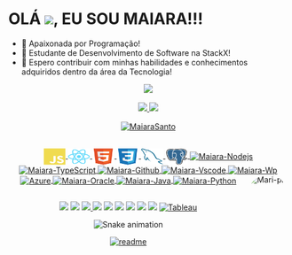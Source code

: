  <h1 align="left">OLÁ <img src="https://raw.githubusercontent.com/kaueMarques/kaueMarques/master/hi.gif" height="30px">, EU SOU MAIARA!!!</h1>

 - 🔭 Apaixonada por Programação!
 - 🌱 Estudante de Desenvolvimento de Software na StackX!
 - 👯 Espero contribuir com minhas habilidades e conhecimentos adquiridos dentro da área da Tecnologia! 
 
 <div align="center">
 <p><img src="https://github-profile-trophy.vercel.app/?username=MaiaraSanto&row=1&column=6&theme=dracula&margin-w=15&margin-h=15"/></p>
                                                                    
<div align="center">
  <a href="https://github.com/MAIARASANTO">
  <img height="200em", width "200em" src="https://github-readme-stats.vercel.app/api?username=MaiaraSanto&show_icons=true&theme=dark"/>
<img height="200em", width "200em" src="https://github-readme-stats.vercel.app/api/top-langs/?username=MaiaraSanto&theme=dark"/>                                        <p><img align="center" src="https://github-readme-streak-stats.herokuapp.com/?user=MaiaraSanto&theme=dark" alt="MaiaraSanto" /></p>

    
    
</div align="center">
  
  <div style="display: inline_block"><br>
  <img align="center" alt="Maiara-Js" height="30" width="40" src="https://raw.githubusercontent.com/devicons/devicon/master/icons/javascript/javascript-plain.svg">
  <img align="center" alt="Maiara-React" height="30" width="40" src="https://raw.githubusercontent.com/devicons/devicon/master/icons/react/react-original.svg">
  <img align="center" alt="Maiara-HTML" height="30" width="40" src="https://raw.githubusercontent.com/devicons/devicon/master/icons/html5/html5-original.svg">
  <img align="center" alt="Maiara-CSS" height="30" width="40" src="https://raw.githubusercontent.com/devicons/devicon/master/icons/css3/css3-original.svg">
  <img align="center" alt="Maiara-MYSql" height="30" width="40" src="https://raw.githubusercontent.com/devicons/devicon/master/icons/mysql/mysql-original.svg">
  <img align="center" alt="Maiara-PostgreSQL" height="30" width="40" src="https://raw.githubusercontent.com/devicons/devicon/master/icons/postgresql/postgresql-original.svg">
  <img align="center" alt="Maiara-Nodejs" height="30" width="40" src="https://cdn.jsdelivr.net/gh/devicons/devicon/icons/nodejs/nodejs-original.svg" />
  <img align="center" alt="Maiara-TypeScript" height="30" width="40" src="https://cdn.jsdelivr.net/gh/devicons/devicon/icons/typescript/typescript-original.svg" />
  <img align="center" alt="Maiara-Github" height="30" width="40" src="https://cdn.jsdelivr.net/gh/devicons/devicon/icons/github/github-original.svg" />
  <img align="center" alt="Maiara-Vscode" height="30" width="40" src="https://cdn.jsdelivr.net/gh/devicons/devicon/icons/vscode/vscode-original.svg" />
  <img align="center" alt="Maiara-Wp" height="30" width="40" src="https://cdn.jsdelivr.net/gh/devicons/devicon/icons/wordpress/wordpress-original.svg" />
  <img align="center" alt="Azure" height="30" width="40" src="https://cdn.jsdelivr.net/gh/devicons/devicon/icons/azure/azure-original.svg" />
  <img align="center" alt="Maiara-Oracle" height="30" width="40" src="https://cdn.jsdelivr.net/gh/devicons/devicon/icons/oracle/oracle-original.svg" />
  <img align="center" alt="Maiara-Java" height="30" width="40"src="https://cdn.jsdelivr.net/gh/devicons/devicon/icons/java/java-original.svg" />
   <img align="center" alt="Maiara-Python" height="30" width="40"src="https://cdn.jsdelivr.net/gh/devicons/devicon/icons/python/python-original.svg" />
    
   <img align="right" alt="Mari-pic" height="150" style="border-radius:50px;" src="https://user-images.githubusercontent.com/106199899/180885259-ab5f7da6-92a2-48b3-82d4-d59351968dfa.png">
   </div align="center">
  
  ##
  
  <div align="center"> 
   
  <a href="https://www.instagram.com/mayarahsant/" target="_blank"><img src="https://img.shields.io/badge/-Instagram-%23E4405F?style=for-the-badge&logo=instagram&logoColor=white" target="_blank"></a>
 <a href="https://discord.com/channels/@me" target="_blank"><img src="https://img.shields.io/badge/Discord-7289DA?style=for-the-badge&logo=discord&logoColor=white" target="_blank"></a> 
  <a href="https://is.gd/NuFOYu" target="_blank"><img src="https://img.shields.io/badge/gmail-%23FA0F00.svg?style=for-the-badge&logo=gmail&logoColor=white" />
  <a href="https://www.linkedin.com/in/maiarasantos25/" target="_blank"><img src="https://img.shields.io/badge/-LinkedIn-%230077B5?style=for-the-badge&logo=linkedin&logoColor=white" target="_blank"></a>
 <a href="https://api.whatsapp.com/send?phone=5575991050049" target="_blank"><img src="https://img.shields.io/badge/WhatsApp-25D366?style=for-the-badge&logo=whatsapp&logoColor=white" target="_blank"></a>
   <a href="https://is.gd/pog8Tu" target="_blank"><img src="https://img.shields.io/badge/-Telegram-%230077B5?style=for-the-badge&logo=telegram&logoColor=white" target="_blank"></a>
  <a href="https://is.gd/uGaRKh" target="_blank"><img src="https://img.shields.io/badge/-Yahoo-%230077B5?style=for-the-badge&logo=yahoo&logoColor=white" target="_blank"></a>
  <a href="https://www.facebook.com/profile.php?id=100069142017196" target="_blank"><img src="https://img.shields.io/badge/-facebook-%230077B5?style=for-the-badge&logo=facebook&logoColor=white" target="_blank"></a>
  <a href="https://www.twitch.tv/maysantos20" target="_blank"><img src="https://img.shields.io/badge/-Twitch-%230077B5?style=for-the-badge&logo=twitch&logoColor=white" target="_blank"></a>
 [![Tableau](https://img.shields.io/badge/Tableau-E97627?style=for-the-badge&logo=Tableau&logoColor=pink)](https://public.tableau.com/app/profile/maiara.santos7831)
 
  </div align="center">
    
  ![Snake animation](https://github.com/maiaraSanto/maiaraSanto/blob/output/github-contribution-grid-snake.svg )  
   
 [![readme](https://github-readme-stats.vercel.app/api/pin/?username=MaiaraSanto&repo=MaiaraSanto&theme=react)](https://github.com/MaiaraSanto/MaiaraSanto )
   
      
    
   
   

